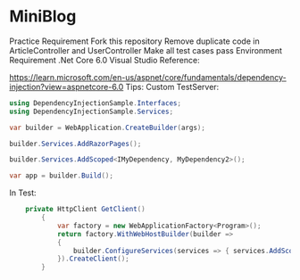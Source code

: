 # MiniBlog
Practice Requirement
Fork this repository
Remove duplicate code in ArticleController and UserController
Make all test cases pass
Environment Requirement
.Net Core 6.0
Visual Studio
Reference:

https://learn.microsoft.com/en-us/aspnet/core/fundamentals/dependency-injection?view=aspnetcore-6.0
Tips:
Custom TestServer:
```C#
using DependencyInjectionSample.Interfaces;
using DependencyInjectionSample.Services;

var builder = WebApplication.CreateBuilder(args);

builder.Services.AddRazorPages();

builder.Services.AddScoped<IMyDependency, MyDependency2>();

var app = builder.Build();

 ```
 
In Test:
```C#
    private HttpClient GetClient()
        {
            var factory = new WebApplicationFactory<Program>();
            return factory.WithWebHostBuilder(builder =>
            {
                builder.ConfigureServices(services => { services.AddScoped(service => _articleMocker.Object); });
            }).CreateClient();
        }
```
